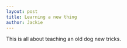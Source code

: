 ```yaml
---
layout: post
title: Learning a new thing
author: Jackie
---
```

This is all about teaching an old dog new tricks.
